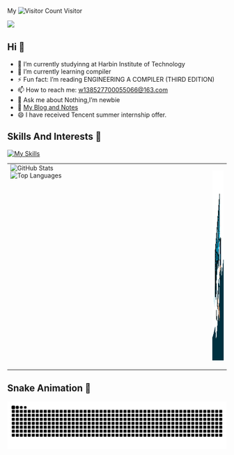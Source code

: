 My ![Visitor Count](https://profile-counter.glitch.me/TenOne506/count.svg) Visitor 

<picture>
  <img src="https://readme-typing-svg.demolab.com?font=Kalam&size=30&duration=3500&pause=1000&color=70A5FD&width=435&lines=Hi+!+I'm+Wan+YiFan.%F0%9F%91%8F;I’m newbie.%F0%9F%98%80)">
</picture>

## Hi  👋
- 🔭 I’m currently studyinng  at Harbin Institute of Technology
- 🌱 I’m currently learning compiler
- ⚡ Fun fact: I’m reading  ENGINEERING A COMPILER (THIRD EDITION)
- 📫 How to reach me: w138527700055066@163.com
- 💬 Ask me about Nothing,I’m newbie
- 🔗 [My Blog and Notes](https://tenone506.github.io/)
- 😄 I have received Tencent summer internship offer.
<!--
**TenOne506/TenOne506** is a ✨ _special_ ✨ repository because its `README.md` (this file) appears on your GitHub profile.

Here are some ideas to get you started:

- 🔭 I’m currently working on ...
- 🌱 I’m currently learning ...
- 👯 I’m looking to collaborate on ...
- 🤔 I’m looking for help with ...
- 💬 Ask me about ...
- 📫 How to reach me: ...
- 😄 Pronouns: ...
- ⚡ Fun fact: ...
-->


## Skills And Interests  👋

[![My Skills](https://skillicons.dev/icons?i=ai,cpp,c,py,js,rust,git,github,githubactions,vscode,vim,latex,postman,npm,linux,ubuntu,debian,windows,anaconda,cmake,docker,mysql,redis,nginx,pytorch,matlab,md,svg,gmail,powershell)](https://skillicons.dev)


<table>
  <tr>
    <td style="width: 450px; vertical-align: top;">
      <!-- 左边的内容 -->
      <div style="width: 100%;">
        <picture>
          <source 
            srcset="https://github-readme-stats.vercel.app/api?username=TenOne506&show_icons=true&hide_border=true&line_height=24&theme=tokyonight&bg_color=45,1e90ff,8a2be2"
            media="(prefers-color-scheme: dark)" />
          <img src="https://github-readme-stats.vercel.app/api?username=TenOne506&show_icons=true&hide_border=true&line_height=24" alt="GitHub Stats" style="width: 100%;" />
        </picture>
        <br/>
        <picture>
          <source 
            srcset="https://github-readme-stats.vercel.app/api/top-langs/?username=TenOne506&layout=compact&hide_border=true&langs_count=8&theme=tokyonight&bg_color=45,1e90ff,8a2be2"
            media="(prefers-color-scheme: dark)" />
          <img src="https://github-readme-stats.vercel.app/api/top-langs/?username=TenOne506&layout=compact&langs_count=8&hide_border=true" alt="Top Languages" style="width: 100%;" />
        </picture>
      </div>
    </td>
    <td style="vertical-align: top;">
      <!-- 右边的GIF图 -->
      <p align="center">
        <img src="src/code.gif" alt="GIF" title="Do what you like, and do it best!" style="width: 400px;height: 435px" />
      </p>
    </td>
  </tr>
</table>

## Snake Animation  🐍

<picture>
  <source media="(prefers-color-scheme: dark)" srcset="https://raw.githubusercontent.com/TenOne506/TenOne506/output/github-contribution-grid-snake-dark.svg">
  <source media="(prefers-color-scheme: light)" srcset="https://raw.githubusercontent.com/TenOne506/TenOne506/output/github-contribution-grid-snake.svg">
  <img alt="github contribution grid snake animation" src="https://raw.githubusercontent.com/TenOne506/TenOne506/output/github-contribution-grid-snake.svg">
</picture>

